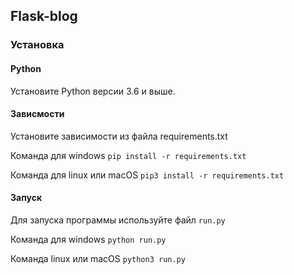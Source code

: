 ## Flask-blog

### Установка
 
#### Python

Установите Python версии 3.6 и выше.

#### Зависмости

Установите зависимости из файла requirements.txt 

Команда для windows `pip install -r requirements.txt`

Команда для linux или macOS `pip3 install -r requirements.txt`

#### Запуск

Для запуска программы используйте файл `run.py`

Команда для windows `python run.py`

Команда linux или macOS `python3 run.py`